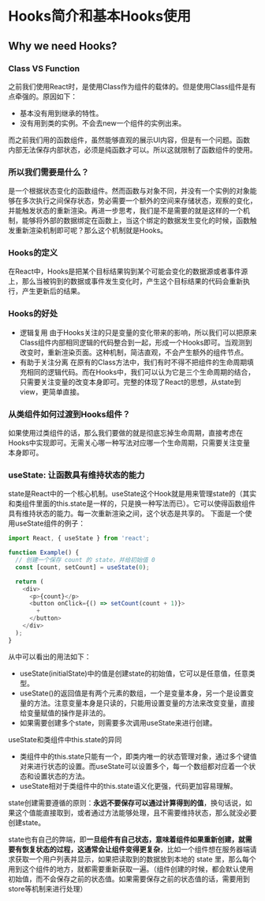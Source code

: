 # Hooks简介和基本Hooks使用

## Why we need Hooks?

### Class VS Function
之前我们使用React时，是使用Class作为组件的载体的。但是使用Class组件是有点牵强的。原因如下： 
- 基本没有用到继承的特性。
- 没有用到类的实例。不会去new一个组件的实例出来。

而之前我们用的函数组件，虽然能够直观的展示UI内容，但是有一个问题。函数内部无法保存内部状态，必须是纯函数才可以。所以这就限制了函数组件的使用。

### 所以我们需要是什么？

是一个根据状态变化的函数组件。然而函数与对象不同，并没有一个实例的对象能够在多次执行之间保存状态，势必需要一个额外的空间来存储状态，观察的变化，并能触发状态的重新渲染。再进一步思考，我们是不是需要的就是这样的一个机制，能够将外部的数据绑定在函数上，当这个绑定的数据发生变化的时候，函数触发重新渲染机制即可呢？那么这个机制就是Hooks。

### Hooks的定义

在React中，Hooks是把某个目标结果钩到某个可能会变化的数据源或者事件源上，那么当被钩到的数据或事件发生变化时，产生这个目标结果的代码会重新执行，产生更新后的结果。

### Hooks的好处

- 逻辑复用
  由于Hooks关注的只是变量的变化带来的影响，所以我们可以把原来Class组件内部相同逻辑的代码整合到一起，形成一个Hooks即可。当观测到改变时，重新渲染页面。这种机制，简洁直观，不会产生额外的组件节点。
- 有助于关注分离
  在原有的Class方法中，我们有时不得不把组件的生命周期填充相同的逻辑代码。而在Hooks中，我们可以认为它是三个生命周期的结合，只需要关注变量的改变本身即可。完整的体现了React的思想，从state到view，更简单直接。

### 从类组件如何过渡到Hooks组件？
  如果使用过类组件的话，那么我们要做的就是彻底忘掉生命周期，直接考虑在Hooks中实现即可。无需关心哪一种写法对应哪一个生命周期，只需要关注变量本身即可。

### useState: 让函数具有维持状态的能力
  state是React中的一个核心机制。useState这个Hook就是用来管理state的（其实和类组件里面的this.state是一样的，只是换一种写法而已）。它可以使得函数组件具有维持状态的能力。每一次重新渲染之间，这个状态是共享的。
  下面是一个使用useState组件的例子：
  ```js
  import React, { useState } from 'react';

  function Example() {
    // 创建一个保存 count 的 state，并给初始值 0
    const [count, setCount] = useState(0);

    return (
      <div>
        <p>{count}</p>
        <button onClick={() => setCount(count + 1)}>
          +
        </button>
      </div>
    );
  }
  ```
  从中可以看出的用法如下：
  - useState(initialState)中的值是创建state的初始值，它可以是任意值，任意类型。
  - useState()的返回值是有两个元素的数组，一个是变量本身，另一个是设置变量的方法。注意变量本身是只读的，只能用设置变量的方法来改变变量，直接给变量赋值的操作是非法的。
  - 如果需要创建多个state，则需要多次调用useState来进行创建。

  useState和类组件中this.state的异同
  - 类组件中的this.state只能有一个，即类内唯一的状态管理对象，通过多个键值对来进行状态的设置。而useState可以设置多个，每一个数组都对应着一个状态和设置状态的方法。
  - useState相对于类组件中的this.state语义化更强，代码更加容易理解。

  state创建需要遵循的原则：**永远不要保存可以通过计算得到的值**，换句话说，如果这个值能直接取到，或者通过方法能够处理，且不需要维持状态，那么就没必要创建state。

  state也有自己的弊端，即**一旦组件有自己状态，意味着组件如果重新创建，就需要有恢复状态的过程，这通常会让组件变得更复杂**，比如一个组件想在服务器端请求获取一个用户列表并显示，如果把读取到的数据放到本地的 state 里，那么每个用到这个组件的地方，就都需要重新获取一遍。（组件创建的时候，都会默认使用初始值，而不会保存之前的状态值。如果需要保存之前的状态值的话，需要用到store等机制来进行处理）
